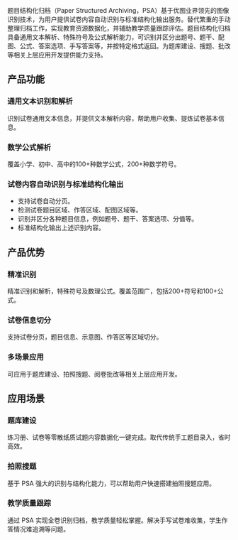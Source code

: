 题目结构化归档（Paper Structured Archiving，PSA）基于优图业界领先的图像识别技术，为用户提供试卷内容自动识别与标准结构化输出服务。替代繁重的手动整理归档工作，实现教育资源数据化，并辅助教学质量跟踪评估。题目结构化归档具备通用文本解析、特殊符号及公式解析能力，可识别并区分出题号、题干、配图、公式、答案选项、手写答案等，并按特定格式返回。为题库建设、搜题、批改等相关上层应用开发提供能力支持。
## 产品功能

### 通用文本识别和解析
识别试卷通用文本信息，并提供文本解析内容，帮助用户收集、提炼试卷基本信息。
### 数学公式解析
覆盖小学、初中、高中的100+种数学公式，200+种数学符号。
### 试卷内容自动识别与标准结构化输出
- 支持试卷自动分页。
- 检测试卷题目区域、作答区域、配图区域等。
- 识别并区分各种题目信息，例如题号、题干、答案选项、分值等。
- 标准结构化输出上述识别内容。

## 产品优势

### 精准识别
精准识别和解析，特殊符号及数理公式。覆盖范围广，包括200+符号和100+公式。
### 试卷信息切分
支持试卷分页，题目信息、示意图、作答区等区域切分。
### 多场景应用
可应用于题库建设、拍照搜题、阅卷批改等相关上层应用开发。

## 应用场景

### 题库建设
练习册、试卷等零散纸质试题内容数据化一键完成。取代传统手工题目录入，省时高效。
### 拍照搜题
基于 PSA 强大的识别与结构化能力，可以帮助用户快速搭建拍照搜题应用。
### 教学质量跟踪
通过 PSA 实现全卷识别归档，教学质量轻松掌握。解决手写试卷难收集，学生作答情况难追溯等问题。

